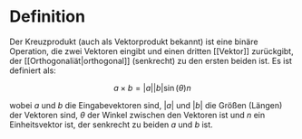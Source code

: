 # Definition
Der Kreuzprodukt (auch als Vektorprodukt bekannt) ist eine binäre Operation, die zwei Vektoren eingibt und einen dritten [[Vektor]] zurückgibt, der [[Orthogonaliät|orthogonal]] (senkrecht) zu den ersten beiden ist. Es ist definiert als:

$${a} \times {b} = |{a}||{b}|\sin(\theta){n}$$

wobei ${a}$ und ${b}$ die Eingabevektoren sind, $|{a}|$ und $|{b}|$ die Größen (Längen) der Vektoren sind, $\theta$ der Winkel zwischen den Vektoren ist und ${n}$ ein Einheitsvektor ist, der senkrecht zu beiden ${a}$ und ${b}$ ist.
